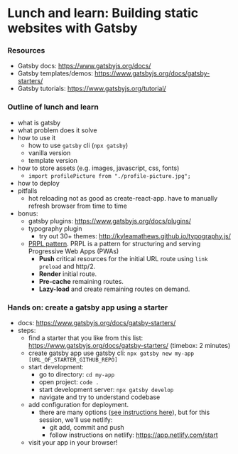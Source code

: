# Lunch and learn: Building static websites with Gatsby

### Resources
- Gatsby docs: https://www.gatsbyjs.org/docs/
- Gatsby templates/demos: https://www.gatsbyjs.org/docs/gatsby-starters/
- Gatsby tutorials: https://www.gatsbyjs.org/tutorial/

### Outline of lunch and learn
- what is gatsby
- what problem does it solve
- how to use it
  - how to use `gatsby` cli (`npx gatsby`)
  - vanilla version
  - template version
- how to store assets (e.g. images, javascript, css, fonts)
  - `import profilePicture from "./profile-picture.jpg";`
- how to deploy 
- pitfalls
  - hot reloading not as good as create-react-app. have to manually refresh browser from time to time
- bonus:
  - gatsby plugins: https://www.gatsbyjs.org/docs/plugins/
  - typography plugin
    - try out 30+ themes: http://kyleamathews.github.io/typography.js/
  - [PRPL pattern](https://www.gatsbyjs.org/docs/prpl-pattern/). PRPL is a pattern for structuring and serving Progressive Web Apps (PWAs)
    - **Push** critical resources for the initial URL route using `link preload` and http/2.
    - **Render** initial route.
    - **Pre-cache** remaining routes.
    - **Lazy-load** and create remaining routes on demand.


### Hands on: create a gatsby app using a starter
  - docs: https://www.gatsbyjs.org/docs/gatsby-starters/
  - steps:
    - find a starter that you like from this list: https://www.gatsbyjs.org/docs/gatsby-starters/ (timebox: 2 minutes)
    - create gatsby app use gatsby cli: `npx gatsby new my-app [URL_OF_STARTER_GITHUB_REPO]`
    - start development:
      - go to directory: `cd my-app`
      - open project: `code .`
      - start development server: `npx gatsby develop`
      - navigate and try to understand codebase
    - add configuration for deployment. 
      - there are many options ([see instructions here](https://www.gatsbyjs.org/docs/deploy-gatsby/)), but for this session, we'll use netlify:
        - git add, commit and push
        - follow instructions on netlify: https://app.netlify.com/start
    - visit your app in your browser!